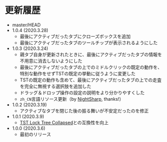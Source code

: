 # 更新履歴

 - master/HEAD
 - 1.0.4 (2020.3.28)
   * 最後にアクティブだったタブにクローズボックスを追加
   * 最後にアクティブだったタブのツールチップが表示されるようにした
 - 1.0.3 (2020.3.24)
   * 親タブ自身が更新されたときに、最後にアクティブだったタブの情報を不用意に消去しないようにした
   * 最後にアクティブだったタブの上でのミドルクリックの既定の動作を、特別な動作をせずTSTの既定の挙動に従うように変更した
   * TSTの既定の動作も含めて、最後にアクティブだったタブの上での走査を完全に無視する選択肢を追加した
   * ドラッグ＆ドロップ操作の設定の説明をより分かりやすくした
   * `zh_CN`言語リソース更新（by [NightSharp](https://github.com/NightSharp), thanks!）
 - 1.0.2 (2020.3.19)
   * アクティブなタブを閉じた後の振る舞いが不安定だったのを修正
 - 1.0.1 (2020.3.9)
   * [TST Lock Tree Collapsed](https://addons.mozilla.org/firefox/addon/tst-lock-tree-collapsed/)との互換性を向上
 - 1.0.0 (2020.3.6)
   * 最初のリリース
